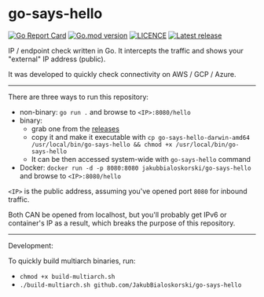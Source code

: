 # go-says-hello

[![Go Report Card](https://goreportcard.com/badge/github.com/JakubBialoskorski/go-says-hello)](https://goreportcard.com/report/github.com/JakubBialoskorski/go-says-hello)
<a href="https://github.com/JakubBialoskorski/go-says-hello"><img src="https://img.shields.io/github/go-mod/go-version/JakubBialoskorski/go-says-hello" alt="Go.mod version"></a>
<a href="https://github.com/JakubBialoskorski/go-says-hello/blob/master/LICENCE"><img src="https://img.shields.io/github/license/JakubBialoskorski/go-says-hello" alt="LICENCE"></a>
<a href="https://github.com/JakubBialoskorski/go-says-hello/releases/"><img src="https://img.shields.io/github/release/JakubBialoskorski/go-says-hello.svg" alt="Latest release"></a>

IP / endpoint check written in Go. It intercepts the traffic and shows your "external" IP address (public).

It was developed to quickly check connectivity on AWS / GCP / Azure.

---
There are three ways to run this repository:

* non-binary: `go run .` and browse to `<IP>:8080/hello`
* binary: 
  * grab one from the [releases](https://github.com/JakubBialoskorski/go-says-hello/releases)
  * copy it and make it executable with `cp go-says-hello-darwin-amd64 /usr/local/bin/go-says-hello && chmod +x /usr/local/bin/go-says-hello`
  * It can be then accessed system-wide with `go-says-hello` command
* Docker: `docker run -d -p 8080:8080 jakubbialoskorski/go-says-hello` and browse to `<IP>:8080/hello`

`<IP>` is the public address, assuming you've opened port `8080` for inbound traffic.

Both CAN be opened from localhost, but you'll probably get IPv6 or container's IP as a result, which breaks the purpose of this repository.

---
Development:

To quickly build multiarch binaries, run: 
* `chmod +x build-multiarch.sh` 
* `./build-multiarch.sh github.com/JakubBialoskorski/go-says-hello`
